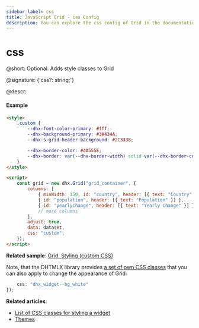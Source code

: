```yaml
---
sidebar_label: css
title: JavaScript Grid - css Config 
description: You can explore the css config of Grid in the documentation of the DHTMLX JavaScript UI library. Browse developer guides and API reference, try out code examples and live demos, and download a free 30-day evaluation version of DHTMLX Suite.
---
```


# css

@short: Optional. Adds style classes to Grid

@signature: {'css?: string;'}

@descr:
#### Example

```html
<style>
    .custom {
        --dhx-font-color-primary: #fff;
        --dhx-background-primary: #3A434A;
        --dhx-s-grid-header-background: #2C3338;

        --dhx-border-color: #4A555E;
        --dhx-border: var(--dhx-border-width) solid var(--dhx-border-color);
    }
</style>

<script>
	const grid = new dhx.Grid("grid_container", {
    	columns: [
        	{ minWidth: 150, id: "country", header: [{ text: "Country" }] },
        	{ id: "population", header: [{ text: "Population" }] },
        	{ id: "yearlyChange", header: [{ text: "Yearly Change" }] },
        	// more columns
    	],
    	adjust: true,
    	data: dataset,
    	css: "custom",
	});
</script>
```

**Related sample**: [Grid. Styling (custom CSS)](https://snippet.dhtmlx.com/c5tr3s5r)

Note, that the DHTMLX library provides [a set of own CSS classes](helpers/base_elements.md#list-of-css-classes-for-styling-a-widget) that you can also apply to change the appearance of Grid:

```javascript
    css: "dhx_widget--bg_white"
});
```

**Related articles**: 
- [List of CSS classes for styling a widget](helpers/base_elements.md#list-of-css-classes-for-styling-a-widget)
- [Themes](themes.md)
